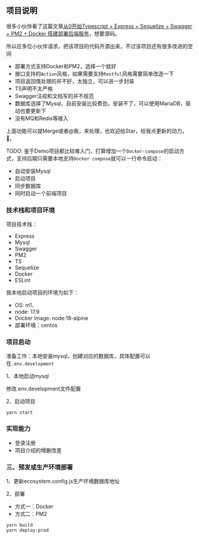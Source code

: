 ## 项目说明

很多小伙伴看了这篇文章[从0开始Typescript + Express + Sequelize + Swagger + PM2 + Docker 搭建部署后端服务](https://juejin.cn/post/7120074311926284296)，想要源码。

所以应多位小伙伴请求，把该项目的代码开源出来，不过该项目还有很多改进的空间

- 部署方式支持Docker和PM2，选择一个就好
- 接口支持的`Action`风格，如果需要支持`Restful`风格需要简单改造一下
- 项目返回值处理的并不好，太独立，可以进一步封装
- TS声明不太严格
- Swagger注视和文档写的并不规范
- 数据库选择了Mysql，目前安装比较费劲，安装不了，可以使用MariaDB，驱动也要更新下
- 没有MQ和Redis等接入

上面功能可以提Merge或者@我，来处理，也欢迎给Star，给我点更新的动力，🙏。

TODO: 鉴于Demo项目都比较难入门，打算增加一个`Docker-compose`的启动方式，支持后期只需要本地支持`Docker compose`就可以一行命令启动：
- 自动安装Mysql
- 启动项目
- 同步数据库
- 同时启动一个前端项目

### 技术栈和项目环境

项目技术栈：
- Express
- Mysql
- Swagger
- PM2
- TS
- Sequelize
- Docker
- ESLint

我本地启动项目的环境为如下：
- OS: m1、
- node: 17.9
- Docker Image: node:18-alpine
- 部署环境：centos

### 项目启动

准备工作：本地安装mysql，创建对应的数据库，具体配置可以在`.env.development`

1、本地启动mysql

修改.env.development文件配置

2、启动项目

```
yarn start
```
### 实现能力
- 登录注册
- 项目介绍的增删改差

### 三、预发或生产环境部署

1、更新ecosystem.config.js生产环境数据库地址

2、部署
- 方式一：Docker
- 方式二：PM2

```
yarn build
yarn deploy:prod
```